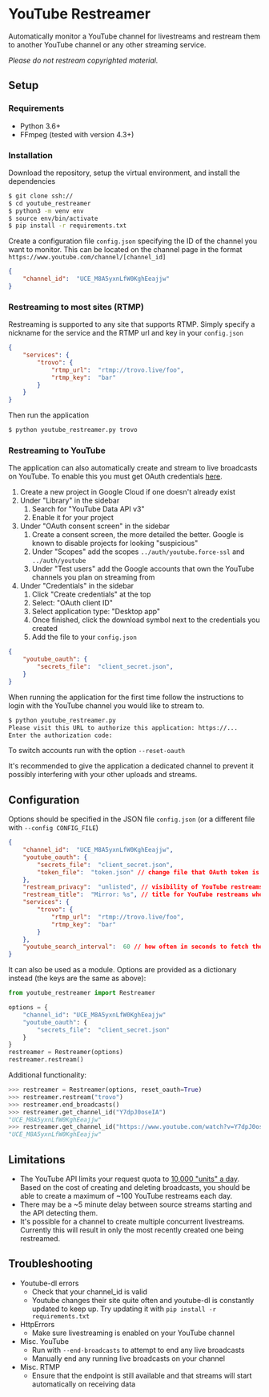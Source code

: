 # YouTube Restreamer

Automatically monitor a YouTube channel for livestreams and restream them to another YouTube channel or any other streaming service.

*Please do not restream copyrighted material.*

## Setup

### Requirements

 - Python 3.6+
 - FFmpeg (tested with version 4.3+)

### Installation
Download the repository, setup the virtual environment, and install the dependencies
```bash
$ git clone ssh://
$ cd youtube_restreamer
$ python3 -m venv env
$ source env/bin/activate
$ pip install -r requirements.txt
```
Create a configuration file `config.json` specifying the ID of the channel you want to monitor. This can be located on the channel page in the format `https://www.youtube.com/channel/[channel_id]`

```json
{
	"channel_id":  "UCE_M8A5yxnLfW0KghEeajjw"
}
```

### Restreaming to most sites (RTMP)

Restreaming is supported to any site that supports RTMP. Simply specify a nickname for the service and the RTMP url and key in your `config.json`

```json
{
	"services": {
		"trovo": {
			"rtmp_url":  "rtmp://trovo.live/foo",
			"rtmp_key":  "bar"
		}
	}
}
```
Then run the application
```bash
$ python youtube_restreamer.py trovo
```

### Restreaming to YouTube

The application can also automatically create and stream to live broadcasts on YouTube. To enable this you must get OAuth credentials [here](https://console.cloud.google.com/apis/credentials).

1. Create a new project in Google Cloud if one doesn't already exist
2. Under "Library" in the sidebar
	1. Search for "YouTube Data API v3"
	2. Enable it for your project
3. Under "OAuth consent screen" in the sidebar
	1.  Create a consent screen, the more detailed the better. Google is known to disable projects for looking "suspicious"
	2. Under "Scopes" add the scopes `../auth/youtube.force-ssl` and `../auth/youtube`
	3. Under "Test users" add the Google accounts that own the YouTube channels you plan on streaming from
4. Under "Credentials" in the sidebar
	1. Click "Create credentials" at the top
	2. Select: "OAuth client ID"
	3. Select application type: "Desktop app"
	4. Once finished, click the download symbol next to the credentials you created
	5. Add the file to your `config.json`
```json
{
	"youtube_oauth": {
		"secrets_file":  "client_secret.json",
	}
}
```
When running the application for the first time follow the instructions to login with the YouTube channel you would like to stream to.
```bash
$ python youtube_restreamer.py
Please visit this URL to authorize this application: https://...
Enter the authorization code:
```
To switch accounts run with the option `--reset-oauth`

It's recommended to give the application a dedicated channel to prevent it possibly interfering with your other  uploads and streams. 

## Configuration

Options should be specified in the JSON file `config.json` (or a different file with `--config CONFIG_FILE`)

```json
{
	"channel_id":  "UCE_M8A5yxnLfW0KghEeajjw",
	"youtube_oauth": {
		"secrets_file":  "client_secret.json",
		"token_file":  "token.json" // change file that OAuth token is stored in
	},
	"restream_privacy":  "unlisted", // visibility of YouTube restreams
	"restream_title":  "Mirror: %s", // title for YouTube restreams where %s is the source stream's title 
	"services": {
		"trovo": {
			"rtmp_url":  "rtmp://trovo.live/foo",
			"rtmp_key":  "bar"
		}
	},
	"youtube_search_interval":  60 // how often in seconds to fetch the list of streams from channel_id (don't recommend setting this lower than 1 minute)
}
```

It can also be used as a module. Options are provided as a dictionary instead (the keys are the same as above):
```py
from youtube_restreamer import Restreamer

options = {
	"channel_id": "UCE_M8A5yxnLfW0KghEeajjw"
	"youtube_oauth": {
		"secrets_file":  "client_secret.json"
	}
}
restreamer = Restreamer(options)
restreamer.restream()
```
Additional functionality:
```py
>>> restreamer = Restreamer(options, reset_oauth=True)
>>> restreamer.restream("trovo")
>>> restreamer.end_broadcasts()
>>> restreamer.get_channel_id("Y7dpJ0oseIA")
"UCE_M8A5yxnLfW0KghEeajjw"
>>> restreamer.get_channel_id("https://www.youtube.com/watch?v=Y7dpJ0oseIA")
"UCE_M8A5yxnLfW0KghEeajjw"
```

## Limitations

 - The YouTube API limits your request quota to [10,000 "units" a day](https://developers.google.com/youtube/v3/getting-started#quota). Based on the cost of creating and deleting broadcasts, you should be able to create a maximum of  ~100 YouTube restreams each day.
 - There may be a ~5 minute delay between source streams starting and the API detecting them.
 - It's possible for a channel to create multiple concurrent livestreams. Currently this will result in only the most recently created one being restreamed.

## Troubleshooting

 - Youtube-dl errors
	 - Check that your channel_id is valid
	 - Youtube changes their site quite often and youtube-dl is constantly updated to keep up. Try updating it with `pip install -r requirements.txt`
- HttpErrors
	- Make sure livestreaming is enabled on your YouTube channel
- Misc. YouTube
	- Run with `--end-broadcasts` to attempt to end any live broadcasts 
	- Manually end any running live broadcasts on your channel
- Misc. RTMP
	- Ensure that the endpoint is still available and that streams will start automatically on receiving data

